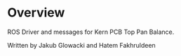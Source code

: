 # Overview
ROS Driver and messages for Kern PCB Top Pan Balance.

Written by Jakub Glowacki and Hatem Fakhruldeen